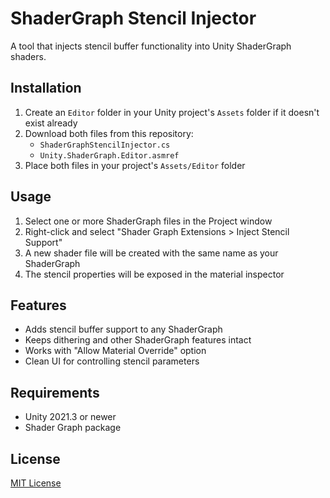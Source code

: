 # ShaderGraph Stencil Injector

A tool that injects stencil buffer functionality into Unity ShaderGraph shaders.

## Installation

1. Create an `Editor` folder in your Unity project's `Assets` folder if it doesn't exist already
2. Download both files from this repository:
   - `ShaderGraphStencilInjector.cs`
   - `Unity.ShaderGraph.Editor.asmref`
3. Place both files in your project's `Assets/Editor` folder

## Usage

1. Select one or more ShaderGraph files in the Project window
2. Right-click and select "Shader Graph Extensions > Inject Stencil Support"
3. A new shader file will be created with the same name as your ShaderGraph
4. The stencil properties will be exposed in the material inspector

## Features

- Adds stencil buffer support to any ShaderGraph
- Keeps dithering and other ShaderGraph features intact
- Works with "Allow Material Override" option
- Clean UI for controlling stencil parameters

## Requirements

- Unity 2021.3 or newer
- Shader Graph package

## License

[MIT License](LICENSE.md)

